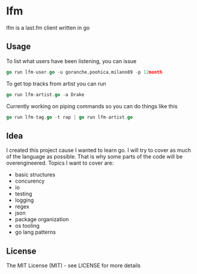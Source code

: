 # lfm

lfm is a last.fm client written in go

## Usage

To list what users have been listening, you can issue

```go
go run lfm-user.go -u goranche,poohica,milann89 -p 12month
```

To get top tracks from artist you can run

```go
go run lfm-artist.go -a Drake
```

Currently working on piping commands so you can do things like this

```go
go run lfm-tag.go -t rap | go run lfm-artist.go
```

## Idea 

I created this project cause I wanted to learn go. I will try to cover as much of the language as possible. That is why some parts of the code will be overengineered. Topics I want to cover are:

- basic structures
- concurency
- io
- testing
- logging
- regex
- json
- package organization
- os tooling
- go lang patterns


## License

The MIT License (MIT) - see LICENSE for more details